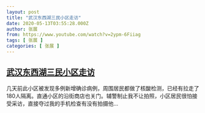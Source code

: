 ```yaml
---
layout: post
title: "武汉东西湖三民小区走访"
date: 2020-05-13T03:55:28.000Z
author: 张展
from: https://www.youtube.com/watch?v=2ypm-6Fiiag
tags: [ 张展 ]
categories: [ 张展 ]
---
```

<!--1589342128000-->
[武汉东西湖三民小区走访](https://www.youtube.com/watch?v=2ypm-6Fiiag)
------

<div>
几天前此小区被发现多例新增确诊病例，周围居民都做了核酸检测，已经有拉走了180人隔离。直通小区的沿街商店也关门。辅警制止我不让拍照，小区居民很怕接受采访，直接夺过我的手机检查有没有拍摄他…
</div>
